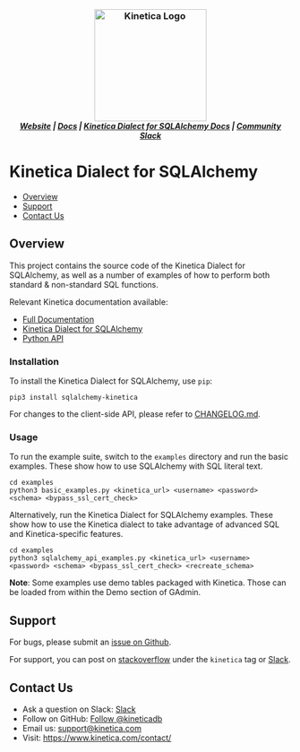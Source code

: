 <h3 align="center" style="margin:0px">
	<img width="200" src="https://www.kinetica.com/wp-content/uploads/2018/08/kinetica_logo.svg" alt="Kinetica Logo"/>
</h3>
<h5 align="center" style="margin:0px">
	<a href="https://www.kinetica.com/">Website</a>
	|
	<a href="https://docs.kinetica.com/7.2/">Docs</a>
	|
	<a href="https://docs.kinetica.com/7.2/connectors/sqlalchemy/">Kinetica Dialect for SQLAlchemy Docs</a>
	|
	<a href="https://join.slack.com/t/kinetica-community/shared_invite/zt-1bt9x3mvr-uMKrXlSDXfy3oU~sKi84qg">Community Slack</a>
</h5>


# Kinetica Dialect for SQLAlchemy

- [Overview](#overview)
- [Support](#support)
- [Contact Us](#contact-us)


## Overview

This project contains the source code of the Kinetica Dialect for SQLAlchemy, as
well as a number of examples of how to perform both standard & non-standard SQL
functions.

Relevant Kinetica documentation available:

- [Full Documentation](https://docs.kinetica.com/7.2/)
- [Kinetica Dialect for SQLAlchemy](https://docs.kinetica.com/7.2/connectors/sqlalchemy/)
- [Python API](https://docs.kinetica.com/7.2/api/python)


### Installation

To install the Kinetica Dialect for SQLAlchemy, use `pip`:

```
pip3 install sqlalchemy-kinetica
```

For changes to the client-side API, please refer to
[CHANGELOG.md](CHANGELOG.md).


### Usage

To run the example suite, switch to the `examples` directory and run the basic
examples.  These show how to use SQLAlchemy with SQL literal text.

```
cd examples
python3 basic_examples.py <kinetica_url> <username> <password> <schema> <bypass_ssl_cert_check>
```

Alternatively, run the Kinetica Dialect for SQLAlchemy examples.  These show how
to use the Kinetica dialect to take advantage of advanced SQL and
Kinetica-specific features.

```
cd examples
python3 sqlalchemy_api_examples.py <kinetica_url> <username> <password> <schema> <bypass_ssl_cert_check> <recreate_schema>
```

**Note**:  Some examples use demo tables packaged with Kinetica.  Those can be
           loaded from within the Demo section of GAdmin.


## Support

For bugs, please submit an
[issue on Github](https://github.com/kineticadb/sqlalchemy-kinetica/issues).

For support, you can post on
[stackoverflow](https://stackoverflow.com/questions/tagged/kinetica) under the
``kinetica`` tag or
[Slack](https://join.slack.com/t/kinetica-community/shared_invite/zt-1bt9x3mvr-uMKrXlSDXfy3oU~sKi84qg).


## Contact Us

- Ask a question on Slack:
  [Slack](https://join.slack.com/t/kinetica-community/shared_invite/zt-1bt9x3mvr-uMKrXlSDXfy3oU~sKi84qg)
- Follow on GitHub:
  [Follow @kineticadb](https://github.com/kineticadb)
- Email us:  <support@kinetica.com>
- Visit:  <https://www.kinetica.com/contact/>
